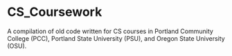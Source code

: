 # CS_Coursework
A compilation of old code written for CS courses in Portland Community College (PCC), Portland State University (PSU), and Oregon State University (OSU).
